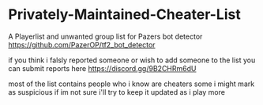 # Privately-Maintained-Cheater-List

A Playerlist and unwanted group list for Pazers bot detector 
https://github.com/PazerOP/tf2_bot_detector

if you think i falsly reported someone or wish to add someone to the list you can submit reports here https://discord.gg/9B2CHRm6dU

most of the list contains people who i know are cheaters some i might mark as suspicious if im not sure 
i'll try to keep it updated as i play more
